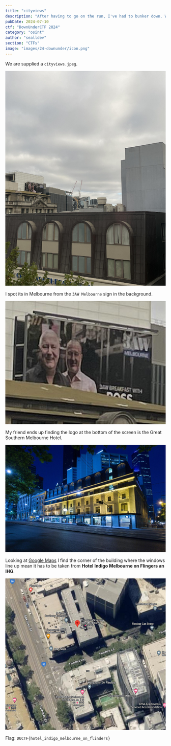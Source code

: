 ```yaml
---
title: "cityviews"
description: "After having to go on the run, I've had to bunker down. Which building did I capture this picture from?\nNOTE: Flag is case-insensitive and requires placing inside `DUCTF{}`! e.g `DUCTF{building_name}`"
pubDate: 2024-07-10
ctf: "DownUnderCTF 2024"
category: "osint"
author: "sealldev"
section: "CTFs"
image: "images/24-downunder/icon.png"
---
```




We are supplied a `cityviews.jpeg`.

![cityviews.jpeg](images/24-downunder/cityviews.jpeg)

I spot its in Melbourne from the `3AW Melbourne` sign in the background.

![3awcityview.png](images/24-downunder/3awcityviews.png)

My friend ends up finding the logo at the bottom of the screen is the Great Southern Melbourne Hotel.

![gsmh.jpg](images/24-downunder/gsmh.png)

Looking at [Google Maps](https://www.google.com.au/maps/place/The+Great+Southern+Hotel+Melbourne/@-37.8196792,144.9549522,19z/data=!4m9!3m8!1s0x6ad65d51ec7a3043:0xc24c13994bad2d84!5m2!4m1!1i2!8m2!3d-37.8197222!4d144.955!16s%2Fg%2F11yx7qgrh?entry=ttu) I find the corner of the building where the windows line up mean it has to be taken from **Hotel Indigo Melbourne on Flingers an IHG**.

![gmapscity](images/24-downunder/gmapscity.png)

Flag: `DUCTF{hotel_indigo_melbourne_on_flinders}`